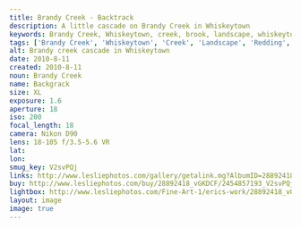 ```yaml
---
title: Brandy Creek - Backtrack
description: A little cascade on Brandy Creek in Whiskeytown
keywords: Brandy Creek, Whiskeytown, creek, brook, landscape, whiskeytown
tags: ['Brandy Creek', 'Whiskeytown', 'Creek', 'Landscape', 'Redding', 'California']
alt: Brandy creek cascade in Whiskeytown
date: 2010-8-11
created: 2010-8-11
noun: Brandy Creek
name: Backgrack
size: XL
exposure: 1.6
aperture: 18
iso: 200
focal_length: 18
camera: Nikon D90
lens: 18-105 f/3.5-5.6 VR
lat: 
lon: 
smug_key: V2svPQj
links: http://www.lesliephotos.com/gallery/getalink.mg?AlbumID=28892418&AlbumKey=vGKDCF&ImageID=2454857193&ImageKey=V2svPQj&how=forum&Page=1
buy: http://www.lesliephotos.com/buy/28892418_vGKDCF/2454857193_V2svPQj/
lightbox: http://www.lesliephotos.com/Fine-Art-1/erics-work/28892418_vGKDCF#!i=2454857193&k=V2svPQj&lb=1&s=A
layout: image
image: true
---
```

